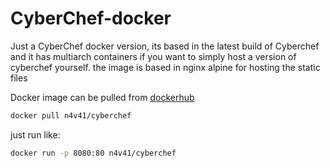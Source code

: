 # CyberChef-docker
Just a CyberChef docker version, its based in the latest build of Cyberchef and it has multiarch containers if you want to simply host a version of cyberchef yourself.
the image is based in nginx alpine for hosting the static files 

Docker image can be pulled from [dockerhub](https://hub.docker.com/r/n4v41/cyberchef)
```bash
docker pull n4v41/cyberchef
```

just run like:
```bash
docker run -p 8080:80 n4v41/cyberchef
```
